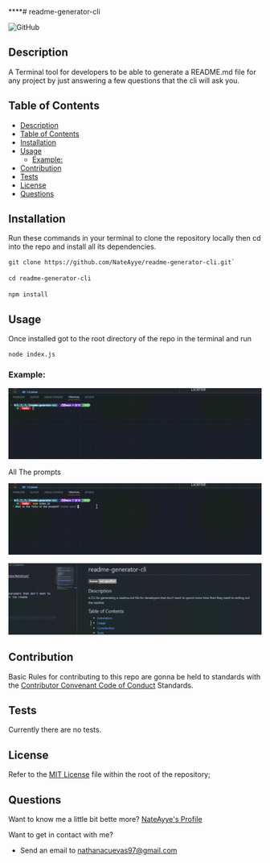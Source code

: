 \*\*\*\*# readme-generator-cli

![GitHub](https://img.shields.io/github/license/NateAyye/readme-generator-cli)

## Description

A Terminal tool for developers to be able to generate a README.md file for any project by just answering a few questions that the cli will ask you.

## Table of Contents

- [Description](#description)
- [Table of Contents](#table-of-contents)
- [Installation](#installation)
- [Usage](#usage)
  - [Example:](#example)
- [Contribution](#contribution)
- [Tests](#tests)
- [License](#license)
- [Questions](#questions)

## Installation

Run these commands in your terminal to clone the repository locally then cd into the repo and install all its dependencies.

```shell
git clone https://github.com/NateAyye/readme-generator-cli.git`

cd readme-generator-cli

npm install
```

## Usage

Once installed got to the root directory of the repo in the terminal and run

```shell
node index.js
```

### Example:

![Initial prompt](./public/images/step-1.gif)

All The prompts

![Initial prompt](./public/images/example.gif)

![Initial prompt](./public/images/read-me.gif)

## Contribution

Basic Rules for contributing to this repo are gonna be held to standards with the [Contributor Convenant Code of Conduct](https://www.contributor-covenant.org/version/2/1/code_of_conduct/) Standards.

## Tests

Currently there are no tests.

## License

Refer to the [MIT License](https://github.com/undefined/undefined/blob/main/LICENSE) file within the root of the repository;

## Questions

Want to know me a little bit bette more? [NateAyye's Profile](https://github.com/NateAyye)

Want to get in contact with me?

- Send an email to nathanacuevas97@gmail.com
